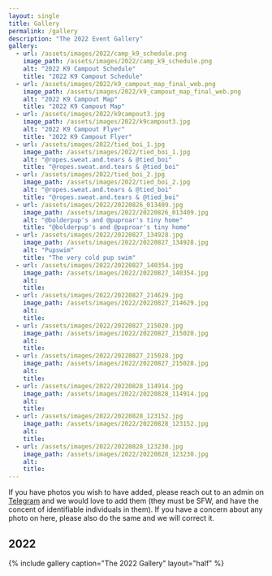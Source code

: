 ```yaml
---
layout: single
title: Gallery
permalink: /gallery
description: "The 2022 Event Gallery"
gallery:
  - url: /assets/images/2022/camp_k9_schedule.png
    image_path: /assets/images/2022/camp_k9_schedule.png
    alt: "2022 K9 Campout Schedule"
    title: "2022 K9 Campout Schedule"
  - url: /assets/images/2022/k9_campout_map_final_web.png
    image_path: /assets/images/2022/k9_campout_map_final_web.png
    alt: "2022 K9 Campout Map"
    title: "2022 K9 Campout Map"
  - url: /assets/images/2022/k9campout3.jpg
    image_path: /assets/images/2022/k9campout3.jpg
    alt: "2022 K9 Campout Flyer"
    title: "2022 K9 Campout Flyer"
  - url: /assets/images/2022/tied_boi_1.jpg
    image_path: /assets/images/2022/tied_boi_1.jpg
    alt: "@ropes.sweat.and.tears & @tied_boi"
    title: "@ropes.sweat.and.tears & @tied_boi"
  - url: /assets/images/2022/tied_boi_2.jpg
    image_path: /assets/images/2022/tied_boi_2.jpg
    alt: "@ropes.sweat.and.tears & @tied_boi"
    title: "@ropes.sweat.and.tears & @tied_boi"
  - url: /assets/images/2022/20220826_013409.jpg
    image_path: /assets/images/2022/20220826_013409.jpg
    alt: "@bolderpup's and @puproar's tiny home"
    title: "@bolderpup's and @puproar's tiny home"
  - url: /assets/images/2022/20220827_134928.jpg
    image_path: /assets/images/2022/20220827_134928.jpg
    alt: "Pupswim"
    title: "The very cold pup swim"
  - url: /assets/images/2022/20220827_140354.jpg
    image_path: /assets/images/2022/20220827_140354.jpg
    alt: 
    title: 
  - url: /assets/images/2022/20220827_214629.jpg
    image_path: /assets/images/2022/20220827_214629.jpg
    alt: 
    title: 
  - url: /assets/images/2022/20220827_215020.jpg
    image_path: /assets/images/2022/20220827_215020.jpg
    alt: 
    title: 
  - url: /assets/images/2022/20220827_215028.jpg
    image_path: /assets/images/2022/20220827_215028.jpg
    alt: 
    title: 
  - url: /assets/images/2022/20220828_114914.jpg
    image_path: /assets/images/2022/20220828_114914.jpg
    alt: 
    title: 
  - url: /assets/images/2022/20220828_123152.jpg
    image_path: /assets/images/2022/20220828_123152.jpg
    alt: 
    title: 
  - url: /assets/images/2022/20220828_123230.jpg
    image_path: /assets/images/2022/20220828_123230.jpg
    alt: 
    title:  
---
```


If you have photos you wish to have added, please reach out to an admin on [Telegram](/telegram) and we would love to add them (they must be SFW, and have the concent of identifiable individuals in them). If you have a concern about any photo on here, please also do the same and we will correct it.

## 2022
{% include gallery caption="The 2022 Gallery" layout="half" %}
